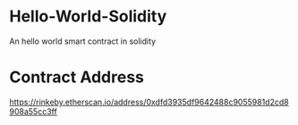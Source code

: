 # Hello-World-Solidity
An hello world smart contract in solidity

# Contract Address
https://rinkeby.etherscan.io/address/0xdfd3935df9642488c9055981d2cd8908a55cc3ff